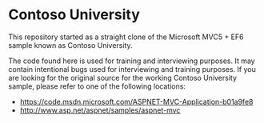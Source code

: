 # Contoso University
This repository started as a straight clone of the Microsoft MVC5 + EF6 sample known as Contoso University.

The code found here is used for training and interviewing purposes.  It may contain intentional bugs used for interviewing and training purposes.  If you are looking for the original source for the working Contoso University sample, please refer to one of the following locations:
* https://code.msdn.microsoft.com/ASPNET-MVC-Application-b01a9fe8
* http://www.asp.net/aspnet/samples/aspnet-mvc
